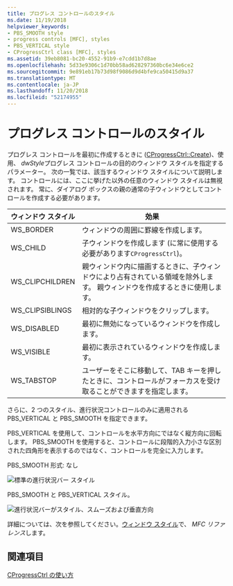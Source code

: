 ```yaml
---
title: プログレス コントロールのスタイル
ms.date: 11/19/2018
helpviewer_keywords:
- PBS_SMOOTH style
- progress controls [MFC], styles
- PBS_VERTICAL style
- CProgressCtrl class [MFC], styles
ms.assetid: 39eb8081-bc20-4552-91b9-e7cdd1b7d8ae
ms.openlocfilehash: 5d33e9306c1d70bb58ad628297360bc6e34e6ce2
ms.sourcegitcommit: 9e891eb17b73d98f9086d9d4bfe9ca50415d9a37
ms.translationtype: MT
ms.contentlocale: ja-JP
ms.lasthandoff: 11/20/2018
ms.locfileid: "52174955"
---
```

# <a name="styles-for-the-progress-control"></a>プログレス コントロールのスタイル

プログレス コントロールを最初に作成するときに ([CProgressCtrl::Create](../mfc/reference/cprogressctrl-class.md#create))、使用、 *dwStyle*プログレス コントロールの目的のウィンドウ スタイルを指定するパラメーター。 次の一覧では、該当するウィンドウ スタイルについて説明します。 コントロールには、ここに挙げた以外の任意のウィンドウ スタイルは無視されます。 常に、ダイアログ ボックスの親の通常の子ウィンドウとしてコントロールを作成する必要があります。

|ウィンドウ スタイル|効果|
|------------------|------------|
|WS_BORDER|ウィンドウの周囲に罫線を作成します。|
|WS_CHILD|子ウィンドウを作成します (に常に使用する必要があります`CProgressCtrl`)。|
|WS_CLIPCHILDREN|親ウィンドウ内に描画するときに、子ウィンドウにより占有されている領域を除外します。 親ウィンドウを作成するときに使用します。|
|WS_CLIPSIBLINGS|相対的な子ウィンドウをクリップします。|
|WS_DISABLED|最初に無効になっているウィンドウを作成します。|
|WS_VISIBLE|最初に表示されているウィンドウを作成します。|
|WS_TABSTOP|ユーザーをそこに移動して、TAB キーを押したときに、コントロールがフォーカスを受け取ることができますを指定します。|

さらに、2 つのスタイル、進行状況コントロールのみに適用される PBS_VERTICAL と PBS_SMOOTH を指定できます。

PBS_VERTICAL を使用して、コントロールを水平方向にではなく縦方向に回転します。 PBS_SMOOTH を使用すると、コントロールに段階的入力小さな区別された四角形を表示するのではなく、コントロールを完全に入力します。

PBS_SMOOTH 形式: なし

![標準の進行状況バー スタイル](../mfc/media/vc4ruw1.gif "標準の進行状況バー スタイル")

PBS_SMOOTH と PBS_VERTICAL スタイル。

![進行状況バーがスタイル、スムーズおよび垂直方向](../mfc/media/vc4ruw2.gif "バーのスタイル、スムーズおよび垂直方向の進行状況")

詳細については、次を参照してください。[ウィンドウ スタイル](../mfc/reference/styles-used-by-mfc.md#frame-window-styles-mfc)で、 *MFC リファレンス*します。

## <a name="see-also"></a>関連項目

[CProgressCtrl の使い方](../mfc/using-cprogressctrl.md)

